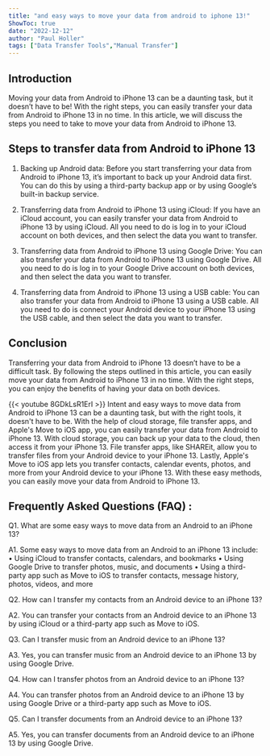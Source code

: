 ```yaml
---
title: "and easy ways to move your data from android to iphone 13!"
ShowToc: true 
date: "2022-12-12"
author: "Paul Holler" 
tags: ["Data Transfer Tools","Manual Transfer"]
---
```

## Introduction

Moving your data from Android to iPhone 13 can be a daunting task, but it doesn’t have to be! With the right steps, you can easily transfer your data from Android to iPhone 13 in no time. In this article, we will discuss the steps you need to take to move your data from Android to iPhone 13.

## Steps to transfer data from Android to iPhone 13

1. Backing up Android data: Before you start transferring your data from Android to iPhone 13, it’s important to back up your Android data first. You can do this by using a third-party backup app or by using Google’s built-in backup service.

2. Transferring data from Android to iPhone 13 using iCloud: If you have an iCloud account, you can easily transfer your data from Android to iPhone 13 by using iCloud. All you need to do is log in to your iCloud account on both devices, and then select the data you want to transfer.

3. Transferring data from Android to iPhone 13 using Google Drive: You can also transfer your data from Android to iPhone 13 using Google Drive. All you need to do is log in to your Google Drive account on both devices, and then select the data you want to transfer.

4. Transferring data from Android to iPhone 13 using a USB cable: You can also transfer your data from Android to iPhone 13 using a USB cable. All you need to do is connect your Android device to your iPhone 13 using the USB cable, and then select the data you want to transfer.

## Conclusion

Transferring your data from Android to iPhone 13 doesn’t have to be a difficult task. By following the steps outlined in this article, you can easily move your data from Android to iPhone 13 in no time. With the right steps, you can enjoy the benefits of having your data on both devices.

{{< youtube 8GDkLsR1ErI >}} 
Intent and easy ways to move data from Android to iPhone 13 can be a daunting task, but with the right tools, it doesn't have to be. With the help of cloud storage, file transfer apps, and Apple's Move to iOS app, you can easily transfer your data from Android to iPhone 13. With cloud storage, you can back up your data to the cloud, then access it from your iPhone 13. File transfer apps, like SHAREit, allow you to transfer files from your Android device to your iPhone 13. Lastly, Apple's Move to iOS app lets you transfer contacts, calendar events, photos, and more from your Android device to your iPhone 13. With these easy methods, you can easily move your data from Android to iPhone 13.

## Frequently Asked Questions (FAQ) :
Q1. What are some easy ways to move data from an Android to an iPhone 13?

A1. Some easy ways to move data from an Android to an iPhone 13 include: 
• Using iCloud to transfer contacts, calendars, and bookmarks 
• Using Google Drive to transfer photos, music, and documents 
• Using a third-party app such as Move to iOS to transfer contacts, message history, photos, videos, and more 

Q2. How can I transfer my contacts from an Android device to an iPhone 13?

A2. You can transfer your contacts from an Android device to an iPhone 13 by using iCloud or a third-party app such as Move to iOS.

Q3. Can I transfer music from an Android device to an iPhone 13?

A3. Yes, you can transfer music from an Android device to an iPhone 13 by using Google Drive.

Q4. How can I transfer photos from an Android device to an iPhone 13?

A4. You can transfer photos from an Android device to an iPhone 13 by using Google Drive or a third-party app such as Move to iOS.

Q5. Can I transfer documents from an Android device to an iPhone 13?

A5. Yes, you can transfer documents from an Android device to an iPhone 13 by using Google Drive.


